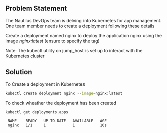  ## Problem Statement

 The Nautilus DevOps team is delving into Kubernetes for app management. One team member needs to create a deployment following these details

 Create a deployment named nginx to deploy the application nginx using the image *nginx:latest* (ensure to specify the tag)

 Note: The kubectl utility on jump_host is set up to interact with the Kubernetes cluster

 ## Solution

 To Create a deployment in Kubernetes

```bash
kubectl create deployment nginx --image=nginx:latest
```

 To check wheather the deployment has been created

```bash
kubectl get deployments.apps 
```

```
 NAME    READY   UP-TO-DATE   AVAILABLE   AGE
 nginx   1/1     1            1           10s
```
